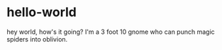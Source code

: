 # hello-world
hey world, how's it going?
I'm a 3 foot 10 gnome who can punch magic spiders into oblivion.
